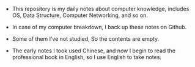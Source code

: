 - This repository is my daily notes about computer knowledge, includes OS, Data Structure, Computer Networking, and so on. 
- In case of my computer breakdown, I back up these notes on Github.
- Some of them I’ve not studied, So the contents are empty.

- The early notes I took used Chinese, and now I begin to read the professional book in English, so I use English to take notes.

